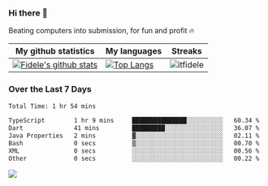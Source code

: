 ### Hi there 👋
<p>Beating computers into submission, for fun and profit 🔥</p>

|My github statistics|My languages|Streaks|
|-|-|-|
|[![Fidele's github stats](https://github-readme-stats.vercel.app/api?username=itfidele&count_private=true&show_icons=true&theme=dark&hide_title=true)](https://github.com/itfidele)|[![Top Langs](https://github-readme-stats.vercel.app/api/top-langs/?username=itfidele&show_icons=true&langs_count=8&theme=dark&layout=compact&hide_title=true)](https://github.com/itfidele)|![itfidele](https://github-readme-streak-stats.herokuapp.com/?user=itfidele&theme=dark)

### Over the Last 7 Days
<!--START_SECTION:waka-->

```txt
Total Time: 1 hr 54 mins

TypeScript        1 hr 9 mins     ███████████████░░░░░░░░░░   60.34 %
Dart              41 mins         █████████░░░░░░░░░░░░░░░░   36.07 %
Java Properties   2 mins          ▓░░░░░░░░░░░░░░░░░░░░░░░░   02.11 %
Bash              0 secs          ▒░░░░░░░░░░░░░░░░░░░░░░░░   00.70 %
XML               0 secs          ░░░░░░░░░░░░░░░░░░░░░░░░░   00.56 %
Other             0 secs          ░░░░░░░░░░░░░░░░░░░░░░░░░   00.22 %
```

<!--END_SECTION:waka-->



![](https://komarev.com/ghpvc/?username=itfidele)
